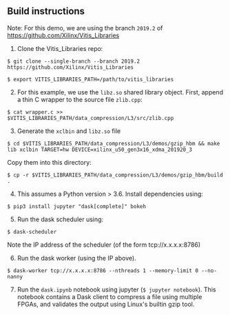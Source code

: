 ## Build instructions
Note: For this demo, we are using the branch `2019.2` of https://github.com/Xilinx/Vitis_Libraries

1. Clone the Vitis_Libraries repo:

```$ git clone --single-branch --branch 2019.2 https://github.com/Xilinx/Vitis_Libraries``` 

```$ export VITIS_LIBRARIES_PATH=/path/to/vitis_libraries```

2. For this example, we use the `libz.so` shared library object. First, append a thin C wrapper to the source file `zlib.cpp`:

```$ cat wrapper.c >> $VITIS_LIBRARIES_PATH/data_compression/L3/src/zlib.cpp```

3. Generate the `xclbin` and `libz.so` file

```$ cd $VITIS_LIBRARIES_PATH/data_compression/L3/demos/gzip_hbm && make lib xclbin TARGET=hw DEVICE=xilinx_u50_gen3x16_xdma_201920_3```

Copy them into this directory:

```$ cp -r $VITIS_LIBRARIES_PATH/data_compression/L3/demos/gzip_hbm/build .```

4. This assumes a Python version > 3.6. Install dependencies using:

```$ pip3 install jupyter "dask[complete]" bokeh```

5. Run the dask scheduler using:

```$ dask-scheduler```

Note the IP address of the scheduler (of the form tcp://x.x.x.x:8786)

6. Run the dask worker (using the IP above).

```$ dask-worker tcp://x.x.x.x:8786 --nthreads 1 --memory-limit 0 --no-nanny```

7. Run the `dask.ipynb` notebook using jupyter (```$ jupyter notebook```). This notebook contains a Dask client to compress a file using multiple FPGAs, and validates the output using Linux's builtin gzip tool.